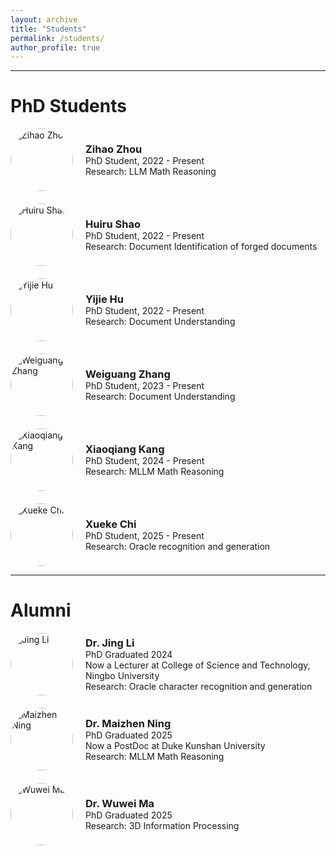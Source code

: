 ```yaml
---
layout: archive
title: "Students"
permalink: /students/
author_profile: true
---
```


---

# PhD Students

<div style="display: flex; flex-direction: column; gap: 20px;">

<!-- 学生1 -->
<div style="display: flex; align-items: center; gap: 20px;">
    <img src="{{ site.url }}/images/zihao-zhou.jpg" alt="Zihao Zhou" style="width:100px; height:100px; object-fit:cover; border-radius:50%;">
    <div>
        <h3 style="margin:0;">Zihao Zhou</h3>
        <p style="margin:0;">PhD Student, 2022 - Present<br>Research: LLM Math Reasoning</p>
    </div>
</div>


<div style="display: flex; align-items: center; gap: 20px;">
    <img src="{{ site.url }}/images/profile.png" alt="Huiru Shao" style="width:100px; height:100px; object-fit:cover; border-radius:50%;">
    <div>
        <h3 style="margin:0;">Huiru Shao</h3>
        <p style="margin:0;">PhD Student, 2022 - Present<br>Research: Document Identification of forged documents</p>
    </div>
</div>


<div style="display: flex; align-items: center; gap: 20px;">
    <img src="{{ site.url }}/images/profile.png" alt="Yijie Hu" style="width:100px; height:100px; object-fit:cover; border-radius:50%;">
    <div>
        <h3 style="margin:0;">Yijie Hu</h3>
        <p style="margin:0;">PhD Student, 2022 - Present<br>Research: Document Understanding</p>
    </div>
</div>


<div style="display: flex; align-items: center; gap: 20px;">
    <img src="{{ site.url }}/images/weiguang-zhang.jpg" alt="Weiguang Zhang" style="width:100px; height:100px; object-fit:cover; border-radius:50%;">
    <div>
        <h3 style="margin:0;">Weiguang Zhang</h3>
        <p style="margin:0;">PhD Student, 2023 - Present<br>Research: Document Understanding</p>
    </div>
</div>

<div style="display: flex; align-items: center; gap: 20px;">
    <img src="{{ site.url }}/images/xiaoqiang-kang.jpg" alt="Xiaoqiang Kang" style="width:100px; height:100px; object-fit:cover; border-radius:50%;">
    <div>
        <h3 style="margin:0;">Xiaoqiang Kang</h3>
        <p style="margin:0;">PhD Student, 2024 - Present<br>Research: MLLM Math Reasoning</p>
    </div>
</div>


<div style="display: flex; align-items: center; gap: 20px;">
    <img src="{{ site.url }}/images/profile.png" alt="Xueke Chi" style="width:100px; height:100px; object-fit:cover; border-radius:50%;">
    <div>
        <h3 style="margin:0;">Xueke Chi</h3>
        <p style="margin:0;">PhD Student, 2025 - Present<br>Research: Oracle recognition and generation</p>
    </div>
</div>


</div>

---

# Alumni

<div style="display: flex; flex-direction: column; gap: 20px;">

<!-- 毕业学生1 -->
<div style="display: flex; align-items: center; gap: 20px;">
    <img src="{{ site.url }}/images/jing-li.jpg" alt="Jing Li" style="width:100px; height:100px; object-fit:cover; border-radius:50%;">
    <div>
        <h3 style="margin:0;">Dr. Jing Li</h3>
        <p style="margin:0;">PhD Graduated 2024<br>Now a Lecturer at College of Science and Technology, Ningbo University<br>Research: Oracle character recognition and generation</p>
    </div>
</div>

<!-- 毕业学生2 -->
<div style="display: flex; align-items: center; gap: 20px;">
    <img src="{{ site.url }}/images/maizhen-ning.jpg" alt="Maizhen Ning" style="width:100px; height:100px; object-fit:cover; border-radius:50%;">
    <div>
        <h3 style="margin:0;">Dr. Maizhen Ning</h3>
        <p style="margin:0;">PhD Graduated 2025<br>Now a PostDoc at Duke Kunshan University<br>Research: MLLM Math Reasoning</p>
    </div>
</div>

<!-- 毕业学生3 -->
<div style="display: flex; align-items: center; gap: 20px;">
    <img src="{{ site.url }}/images/wuwei-ma.jpeg" alt="Wuwei Ma" style="width:100px; height:100px; object-fit:cover; border-radius:50%;">
    <div>
        <h3 style="margin:0;">Dr. Wuwei Ma</h3>
        <p style="margin:0;">PhD Graduated 2025<br>Research: 3D Information Processing</p>
    </div>
</div>

</div>